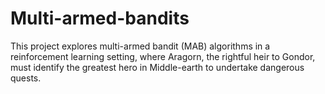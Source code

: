 # Multi-armed-bandits
This project explores multi-armed bandit (MAB) algorithms in a reinforcement learning setting, where Aragorn, the rightful heir to Gondor, must identify the greatest hero in Middle-earth to undertake dangerous quests. 
